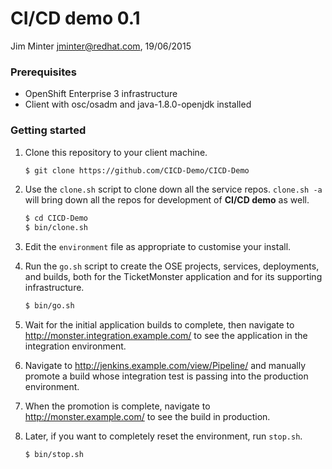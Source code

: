 # CI/CD demo 0.1

Jim Minter <jminter@redhat.com>, 19/06/2015

### Prerequisites

* OpenShift Enterprise 3 infrastructure
* Client with osc/osadm and java-1.8.0-openjdk installed

### Getting started

1. Clone this repository to your client machine.

   ```bash
   $ git clone https://github.com/CICD-Demo/CICD-Demo
   ```

1. Use the ```clone.sh``` script to clone down all the service repos.  ```clone.sh -a``` will bring down all the repos for development of **CI/CD demo** as well.

   ```bash
   $ cd CICD-Demo
   $ bin/clone.sh
   ```

1. Edit the ```environment``` file as appropriate to customise your install.

1. Run the ```go.sh``` script to create the OSE projects, services, deployments, and builds, both for the TicketMonster application and for its supporting infrastructure.

   ```bash
   $ bin/go.sh
   ```

1. Wait for the initial application builds to complete, then navigate to http://monster.integration.example.com/ to see the application in the integration environment.

1. Navigate to http://jenkins.example.com/view/Pipeline/ and manually promote a build whose integration test is passing into the production environment.

1. When the promotion is complete, navigate to http://monster.example.com/ to see the build in production.

1. Later, if you want to completely reset the environment, run ```stop.sh```.

   ```bash
   $ bin/stop.sh
   ```
